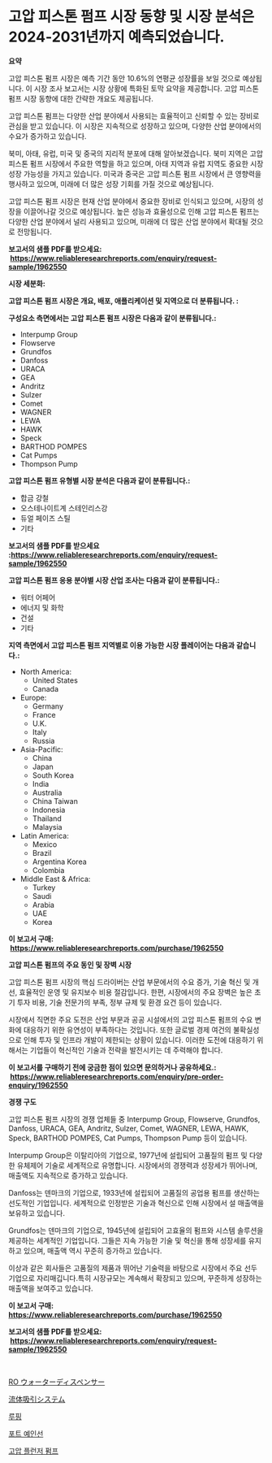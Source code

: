 <p><h1>고압 피스톤 펌프 시장 동향 및 시장 분석은 2024-2031년까지 예측되었습니다.</h1></p><p><strong>요약</strong></p>
<p><p>고압 피스톤 펌프 시장은 예측 기간 동안 10.6%의 연평균 성장률을 보일 것으로 예상됩니다. 이 시장 조사 보고서는 시장 상황에 특화된 토막 요약을 제공합니다. 고압 피스톤 펌프 시장 동향에 대한 간략한 개요도 제공됩니다.</p><p>고압 피스톤 펌프는 다양한 산업 분야에서 사용되는 효율적이고 신뢰할 수 있는 장비로 관심을 받고 있습니다. 이 시장은 지속적으로 성장하고 있으며, 다양한 산업 분야에서의 수요가 증가하고 있습니다.</p><p>북미, 아태, 유럽, 미국 및 중국의 지리적 분포에 대해 알아보겠습니다. 북미 지역은 고압 피스톤 펌프 시장에서 주요한 역할을 하고 있으며, 아태 지역과 유럽 지역도 중요한 시장 성장 가능성을 가지고 있습니다. 미국과 중국은 고압 피스톤 펌프 시장에서 큰 영향력을 행사하고 있으며, 미래에 더 많은 성장 기회를 가질 것으로 예상됩니다.</p><p>고압 피스톤 펌프 시장은 현재 산업 분야에서 중요한 장비로 인식되고 있으며, 시장의 성장을 이끌어나갈 것으로 예상됩니다. 높은 성능과 효율성으로 인해 고압 피스톤 펌프는 다양한 산업 분야에서 널리 사용되고 있으며, 미래에 더 많은 산업 분야에서 확대될 것으로 전망됩니다.</p></p>
<p><strong>보고서의 샘플 PDF를 받으세요: &nbsp;<a href="https://www.reliableresearchreports.com/enquiry/request-sample/1962550">https://www.reliableresearchreports.com/enquiry/request-sample/1962550</a></strong></p>
<p><strong>시장 세분화:</strong></p>
<p><strong> 고압 피스톤 펌프 시장은 개요, 배포, 애플리케이션 및 지역으로 더 분류됩니다. :</strong></p>
<p><strong>구성요소 측면에서는 고압 피스톤 펌프 시장은 다음과 같이 분류됩니다.:</strong></p>
<p><ul><li>Interpump Group</li><li>Flowserve</li><li>Grundfos</li><li>Danfoss</li><li>URACA</li><li>GEA</li><li>Andritz</li><li>Sulzer</li><li>Comet</li><li>WAGNER</li><li>LEWA</li><li>HAWK</li><li>Speck</li><li>BARTHOD POMPES</li><li>Cat Pumps</li><li>Thompson Pump</li></ul></p>
<p><strong> 고압 피스톤 펌프 유형별 시장 분석은 다음과 같이 분류됩니다.:</strong></p>
<p><ul><li>합금 강철</li><li>오스테나이트계 스테인리스강</li><li>듀얼 페이즈 스틸</li><li>기타</li></ul></p>
<p><strong>보고서의 샘플 PDF를 받으세요 :<a href="https://www.reliableresearchreports.com/enquiry/request-sample/1962550">https://www.reliableresearchreports.com/enquiry/request-sample/1962550</a></strong></p>
<p><strong> 고압 피스톤 펌프 응용 분야별 시장 산업 조사는 다음과 같이 분류됩니다.:</strong></p>
<p><ul><li>워터 어페어</li><li>에너지 및 화학</li><li>건설</li><li>기타</li></ul></p>
<p><strong>지역 측면에서 고압 피스톤 펌프 지역별로 이용 가능한 시장 플레이어는 다음과 같습니다.:</strong></p>
<p><ul>
    <li>
        North America:
        <ul>
            <li>United States</li>
            <li>Canada</li>
        </ul>
    </li>
    <li>
        Europe:
        <ul>
            <li>Germany</li>
            <li>France</li>
            <li>U.K.</li>
            <li>Italy</li>
            <li>Russia</li>
        </ul>
    </li>
    <li>
        Asia-Pacific:
        <ul>
            <li>China</li>
            <li>Japan</li>
            <li>South Korea</li>
            <li>India</li>
            <li>Australia</li>
            <li>China Taiwan</li>
            <li>Indonesia</li>
            <li>Thailand</li>
            <li>Malaysia</li>
        </ul>
    </li>
    <li>
        Latin America:
        <ul>
            <li>Mexico</li>
            <li>Brazil</li>
            <li>Argentina Korea</li>
            <li>Colombia</li>
        </ul>
    </li>
    <li>
        Middle East & Africa:
        <ul>
            <li>Turkey</li>
            <li>Saudi</li>
            <li>Arabia</li>
            <li>UAE</li>
            <li>Korea</li>
        </ul>
    </li>
    </ul></p>
<p><strong>이 보고서 구매: &nbsp;<a href="https://www.reliableresearchreports.com/purchase/1962550">https://www.reliableresearchreports.com/purchase/1962550</a></strong></p>
<p><strong>고압 피스톤 펌프의 주요 동인 및 장벽 시장</strong></p>
<p><p>고압 피스톤 펌프 시장의 핵심 드라이버는 산업 부문에서의 수요 증가, 기술 혁신 및 개선, 효율적인 운영 및 유지보수 비용 절감입니다. 한편, 시장에서의 주요 장벽은 높은 초기 투자 비용, 기술 전문가의 부족, 정부 규제 및 환경 요건 등이 있습니다.</p><p>시장에서 직면한 주요 도전은 산업 부문과 공공 시설에서의 고압 피스톤 펌프의 수요 변화에 대응하기 위한 유연성이 부족하다는 것입니다. 또한 글로벌 경제 여건의 불확실성으로 인해 투자 및 인프라 개발이 제한되는 상황이 있습니다. 이러한 도전에 대응하기 위해서는 기업들이 혁신적인 기술과 전략을 발전시키는 데 주력해야 합니다.</p></p>
<p><strong>이 보고서를 구매하기 전에 궁금한 점이 있으면 문의하거나 공유하세요.: &nbsp;<a href="https://www.reliableresearchreports.com/enquiry/pre-order-enquiry/1962550">https://www.reliableresearchreports.com/enquiry/pre-order-enquiry/1962550</a></strong></p>
<p><strong>경쟁 구도</strong></p>
<p><p>고압 피스톤 펌프 시장의 경쟁 업체들 중 Interpump Group, Flowserve, Grundfos, Danfoss, URACA, GEA, Andritz, Sulzer, Comet, WAGNER, LEWA, HAWK, Speck, BARTHOD POMPES, Cat Pumps, Thompson Pump 등이 있습니다.</p><p>Interpump Group은 이탈리아의 기업으로, 1977년에 설립되어 고품질의 펌프 및 다양한 유체제어 기술로 세계적으로 유명합니다. 시장에서의 경쟁력과 성장세가 뛰어나며, 매출액도 지속적으로 증가하고 있습니다.</p><p>Danfoss는 덴마크의 기업으로, 1933년에 설립되어 고품질의 공업용 펌프를 생산하는 선도적인 기업입니다. 세계적으로 인정받은 기술과 혁신으로 인해 시장에서 설 매출액을 보유하고 있습니다. </p><p>Grundfos는 덴마크의 기업으로, 1945년에 설립되어 고효율의 펌프와 시스템 솔루션을 제공하는 세계적인 기업입니다. 그들은 지속 가능한 기술 및 혁신을 통해 성장세를 유지하고 있으며, 매출액 역시 꾸준히 증가하고 있습니다. </p><p>이상과 같은 회사들은 고품질의 제품과 뛰어난 기술력을 바탕으로 시장에서 주요 선두 기업으로 자리매깁니다.특히 시장규모는 계속해서 확장되고 있으며, 꾸준하게 성장하는 매출액을 보여주고 있습니다.</p></p>
<p><strong>이 보고서 구매: &nbsp; <a href="https://www.reliableresearchreports.com/purchase/1962550">https://www.reliableresearchreports.com/purchase/1962550</a></strong></p>
<p><strong>보고서의 샘플 PDF를 받으세요: &nbsp;<a href="https://www.reliableresearchreports.com/enquiry/request-sample/1962550">https://www.reliableresearchreports.com/enquiry/request-sample/1962550</a></strong><strong></strong></p>
<p>&nbsp;</p>
<p><p><a href="https://medium.com/@ismaelblick2023/ro%E3%82%A6%E3%82%A9%E3%83%BC%E3%82%BF%E3%83%BC%E3%83%87%E3%82%A3%E3%82%B9%E3%83%9A%E3%83%B3%E3%82%B5%E3%83%BC%E3%83%9E%E3%83%BC%E3%82%B1%E3%83%83%E3%83%88-2031%E5%B9%B4%E3%81%BE%E3%81%A7%E3%81%AE%E6%88%90%E5%8A%9F%E3%81%99%E3%82%8B%E3%83%93%E3%82%B8%E3%83%8D%E3%82%B9%E6%88%A6%E7%95%A5%E3%81%AE%E9%8D%B5-46217bf8f161">RO ウォーターディスペンサー</a></p><p><a href="https://medium.com/@jacksonmith1931/%E6%B5%81%E4%BD%93%E5%90%B8%E5%85%A5%E3%82%B7%E3%82%B9%E3%83%86%E3%83%A0%E5%B8%82%E5%A0%B4-%E5%B8%82%E5%A0%B4%E3%82%B7%E3%82%A7%E3%82%A2-%E5%B8%82%E5%A0%B4%E5%8B%95%E5%90%91-%E3%81%8A%E3%82%88%E3%81%B3%E5%B0%86%E6%9D%A5%E3%81%AE%E6%88%90%E9%95%B7%E3%82%92%E6%8E%A2%E3%82%8B-b1ca2929b55c">流体吸引システム</a></p><p><a href="https://medium.com/@deangaylotyrd8909867/%EC%A7%80%EB%B6%95-%EC%8B%9C%EC%9E%A5-%EC%A0%84%EB%A7%9D-%EC%82%B0%EC%97%85-%EA%B0%9C%EC%9A%94-%EB%B0%8F-%EC%98%88%EC%B8%A1-2024%EB%85%84%EB%B6%80%ED%84%B0-2031%EB%85%84%EA%B9%8C%EC%A7%80-b8f9804a521b">루핑</a></p><p><a href="https://github.com/lkwggful07722/Market-Research-Report-List-1/blob/main/75787347683.md">포트 예인선</a></p><p><a href="https://github.com/ZacharyScthmitt4465/Market-Research-Report-List-1/blob/main/99885187684.md">고압 플런저 펌프</a></p></p>